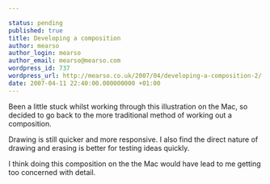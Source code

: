 ```yaml
---

status: pending
published: true
title: Developing a composition
author: mearso
author_login: mearso
author_email: mearso@mearso.com
wordpress_id: 737
wordpress_url: http://mearso.co.uk/2007/04/developing-a-composition-2/
date: 2007-04-11 22:40:00.000000000 +01:00
---
```

Been a little stuck whilst working through this illustration on the Mac, so decided to go back to the more traditional method of working out a composition.

Drawing is still quicker and more responsive. I also find the direct nature of drawing and erasing is better for testing ideas quickly.

I think doing this composition on the the Mac would have lead to me getting too concerned with detail.
